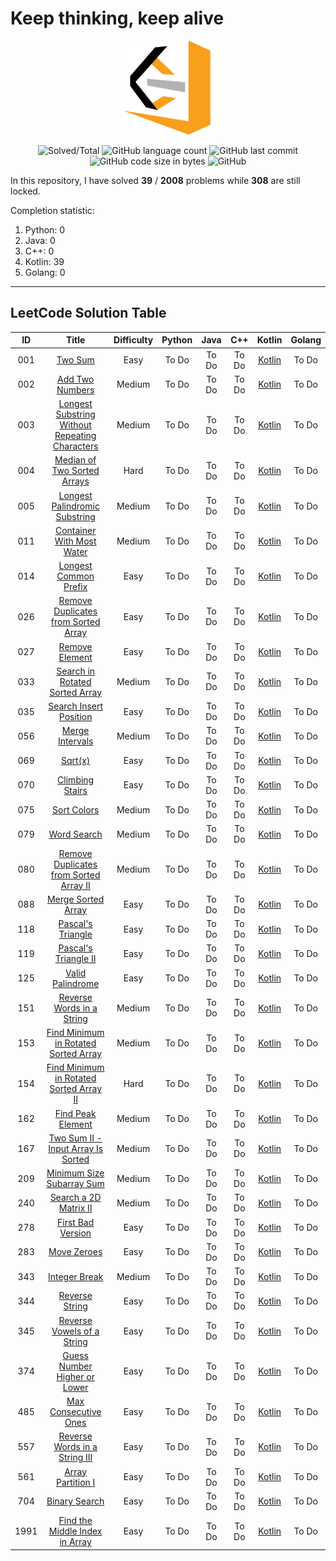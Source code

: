 # Keep thinking, keep alive
<div align=center><img src ="https://raw.githubusercontent.com/cnyy7/LeetCode_EY/master/resources/LeetCode.png"/></div>
<div align=center>

![Solved/Total](https://leetcode-badge.haozibi.dev/v1cn/solved/chennan.svg) ![GitHub language count](https://img.shields.io/github/languages/count/cnyy7/LeetCode_EY.svg?style=flat-square) ![GitHub last commit](https://img.shields.io/github/last-commit/cnyy7/LeetCode_EY/leetcode-cn.svg?style=flat-square) ![GitHub code size in bytes](https://img.shields.io/github/languages/code-size/cnyy7/LeetCode_EY.svg?style=flat-square) ![GitHub](https://img.shields.io/github/license/cnyy7/LeetCode_EY.svg?style=flat-square)

</div>

In this repository, I have solved **39** / **2008** problems while **308** are still locked.

Completion statistic: 
1. Python: 0
2. Java: 0
3. C++: 0
4. Kotlin: 39
5. Golang: 0
----------------
## LeetCode Solution Table
<div align=center>

| ID | Title | Difficulty | Python | Java | C++ | Kotlin | Golang |
|:---:|:---:|:---:|:---:|:---:|:---:|:---:|:---:|
|001|[Two Sum](https://leetcode-cn.com/problems/two-sum/description/) |Easy|To Do|To Do|To Do|[Kotlin](https://github.com/cnyy7/LeetCode_EY/blob/leetcode-cn/leetcode-algorithms/001.%20Two%20Sum/1.两数之和.kt)|To Do|
|002|[Add Two Numbers](https://leetcode-cn.com/problems/add-two-numbers/description/) |Medium|To Do|To Do|To Do|[Kotlin](https://github.com/cnyy7/LeetCode_EY/blob/leetcode-cn/leetcode-algorithms/002.%20Add%20Two%20Numbers/2.两数相加.kt)|To Do|
|003|[Longest Substring Without Repeating Characters](https://leetcode-cn.com/problems/longest-substring-without-repeating-characters/description/) |Medium|To Do|To Do|To Do|[Kotlin](https://github.com/cnyy7/LeetCode_EY/blob/leetcode-cn/leetcode-algorithms/003.%20Longest%20Substring%20Without%20Repeating%20Characters/3.无重复字符的最长子串.kt)|To Do|
|004|[Median of Two Sorted Arrays](https://leetcode-cn.com/problems/median-of-two-sorted-arrays/description/) |Hard|To Do|To Do|To Do|[Kotlin](https://github.com/cnyy7/LeetCode_EY/blob/leetcode-cn/leetcode-algorithms/004.%20Median%20of%20Two%20Sorted%20Arrays/4.寻找两个正序数组的中位数.kt)|To Do|
|005|[Longest Palindromic Substring](https://leetcode-cn.com/problems/longest-palindromic-substring/description/) |Medium|To Do|To Do|To Do|[Kotlin](https://github.com/cnyy7/LeetCode_EY/blob/leetcode-cn/leetcode-algorithms/005.%20Longest%20Palindromic%20Substring/5.最长回文子串.kt)|To Do|
|011|[Container With Most Water](https://leetcode-cn.com/problems/container-with-most-water/description/) |Medium|To Do|To Do|To Do|[Kotlin](https://github.com/cnyy7/LeetCode_EY/blob/leetcode-cn/leetcode-algorithms/011.%20Container%20With%20Most%20Water/11.盛最多水的容器.kt)|To Do|
|014|[Longest Common Prefix](https://leetcode-cn.com/problems/longest-common-prefix/description/) |Easy|To Do|To Do|To Do|[Kotlin](https://github.com/cnyy7/LeetCode_EY/blob/leetcode-cn/leetcode-algorithms/014.%20Longest%20Common%20Prefix/14.最长公共前缀.kt)|To Do|
|026|[Remove Duplicates from Sorted Array](https://leetcode-cn.com/problems/remove-duplicates-from-sorted-array/description/) |Easy|To Do|To Do|To Do|[Kotlin](https://github.com/cnyy7/LeetCode_EY/blob/leetcode-cn/leetcode-algorithms/026.%20Remove%20Duplicates%20from%20Sorted%20Array/26.删除有序数组中的重复项.kt)|To Do|
|027|[Remove Element](https://leetcode-cn.com/problems/remove-element/description/) |Easy|To Do|To Do|To Do|[Kotlin](https://github.com/cnyy7/LeetCode_EY/blob/leetcode-cn/leetcode-algorithms/027.%20Remove%20Element/27.移除元素.kt)|To Do|
|033|[Search in Rotated Sorted Array](https://leetcode-cn.com/problems/search-in-rotated-sorted-array/description/) |Medium|To Do|To Do|To Do|[Kotlin](https://github.com/cnyy7/LeetCode_EY/blob/leetcode-cn/leetcode-algorithms/033.%20Search%20in%20Rotated%20Sorted%20Array/33.搜索旋转排序数组.kt)|To Do|
|035|[Search Insert Position](https://leetcode-cn.com/problems/search-insert-position/description/) |Easy|To Do|To Do|To Do|[Kotlin](https://github.com/cnyy7/LeetCode_EY/blob/leetcode-cn/leetcode-algorithms/035.%20Search%20Insert%20Position/35.搜索插入位置.kt)|To Do|
|056|[Merge Intervals](https://leetcode-cn.com/problems/merge-intervals/description/) |Medium|To Do|To Do|To Do|[Kotlin](https://github.com/cnyy7/LeetCode_EY/blob/leetcode-cn/leetcode-algorithms/056.%20Merge%20Intervals/56.合并区间.kt)|To Do|
|069|[Sqrt(x)](https://leetcode-cn.com/problems/sqrtx/description/) |Easy|To Do|To Do|To Do|[Kotlin](https://github.com/cnyy7/LeetCode_EY/blob/leetcode-cn/leetcode-algorithms/069.%20Sqrt(x)/69.sqrt-x.kt)|To Do|
|070|[Climbing Stairs](https://leetcode-cn.com/problems/climbing-stairs/description/) |Easy|To Do|To Do|To Do|[Kotlin](https://github.com/cnyy7/LeetCode_EY/blob/leetcode-cn/leetcode-algorithms/070.%20Climbing%20Stairs/70.爬楼梯.kt)|To Do|
|075|[Sort Colors](https://leetcode-cn.com/problems/sort-colors/description/) |Medium|To Do|To Do|To Do|[Kotlin](https://github.com/cnyy7/LeetCode_EY/blob/leetcode-cn/leetcode-algorithms/075.%20Sort%20Colors/75.颜色分类.kt)|To Do|
|079|[Word Search](https://leetcode-cn.com/problems/word-search/description/) |Medium|To Do|To Do|To Do|[Kotlin](https://github.com/cnyy7/LeetCode_EY/blob/leetcode-cn/leetcode-algorithms/079.%20Word%20Search/79.单词搜索.kt)|To Do|
|080|[Remove Duplicates from Sorted Array II](https://leetcode-cn.com/problems/remove-duplicates-from-sorted-array-ii/description/) |Medium|To Do|To Do|To Do|[Kotlin](https://github.com/cnyy7/LeetCode_EY/blob/leetcode-cn/leetcode-algorithms/080.%20Remove%20Duplicates%20from%20Sorted%20Array%20II/80.删除有序数组中的重复项-ii.kt)|To Do|
|088|[Merge Sorted Array](https://leetcode-cn.com/problems/merge-sorted-array/description/) |Easy|To Do|To Do|To Do|[Kotlin](https://github.com/cnyy7/LeetCode_EY/blob/leetcode-cn/leetcode-algorithms/088.%20Merge%20Sorted%20Array/88.合并两个有序数组.kt)|To Do|
|118|[Pascal's Triangle](https://leetcode-cn.com/problems/pascals-triangle/description/) |Easy|To Do|To Do|To Do|[Kotlin](https://github.com/cnyy7/LeetCode_EY/blob/leetcode-cn/leetcode-algorithms/118.%20Pascal's%20Triangle/118.杨辉三角.kt)|To Do|
|119|[Pascal's Triangle II](https://leetcode-cn.com/problems/pascals-triangle-ii/description/) |Easy|To Do|To Do|To Do|[Kotlin](https://github.com/cnyy7/LeetCode_EY/blob/leetcode-cn/leetcode-algorithms/119.%20Pascal's%20Triangle%20II/119.杨辉三角-ii.kt)|To Do|
|125|[Valid Palindrome](https://leetcode-cn.com/problems/valid-palindrome/description/) |Easy|To Do|To Do|To Do|[Kotlin](https://github.com/cnyy7/LeetCode_EY/blob/leetcode-cn/leetcode-algorithms/125.%20Valid%20Palindrome/125.验证回文串.kt)|To Do|
|151|[Reverse Words in a String](https://leetcode-cn.com/problems/reverse-words-in-a-string/description/) |Medium|To Do|To Do|To Do|[Kotlin](https://github.com/cnyy7/LeetCode_EY/blob/leetcode-cn/leetcode-algorithms/151.%20Reverse%20Words%20in%20a%20String/151.翻转字符串里的单词.kt)|To Do|
|153|[Find Minimum in Rotated Sorted Array](https://leetcode-cn.com/problems/find-minimum-in-rotated-sorted-array/description/) |Medium|To Do|To Do|To Do|[Kotlin](https://github.com/cnyy7/LeetCode_EY/blob/leetcode-cn/leetcode-algorithms/153.%20Find%20Minimum%20in%20Rotated%20Sorted%20Array/153.寻找旋转排序数组中的最小值.kt)|To Do|
|154|[Find Minimum in Rotated Sorted Array II](https://leetcode-cn.com/problems/find-minimum-in-rotated-sorted-array-ii/description/) |Hard|To Do|To Do|To Do|[Kotlin](https://github.com/cnyy7/LeetCode_EY/blob/leetcode-cn/leetcode-algorithms/154.%20Find%20Minimum%20in%20Rotated%20Sorted%20Array%20II/154.寻找旋转排序数组中的最小值-ii.kt)|To Do|
|162|[Find Peak Element](https://leetcode-cn.com/problems/find-peak-element/description/) |Medium|To Do|To Do|To Do|[Kotlin](https://github.com/cnyy7/LeetCode_EY/blob/leetcode-cn/leetcode-algorithms/162.%20Find%20Peak%20Element/162.寻找峰值.kt)|To Do|
|167|[Two Sum II - Input Array Is Sorted](https://leetcode-cn.com/problems/two-sum-ii-input-array-is-sorted/description/) |Medium|To Do|To Do|To Do|[Kotlin](https://github.com/cnyy7/LeetCode_EY/blob/leetcode-cn/leetcode-algorithms/167.%20Two%20Sum%20II%20-%20Input%20Array%20Is%20Sorted/167.两数之和-ii-输入有序数组.kt)|To Do|
|209|[Minimum Size Subarray Sum](https://leetcode-cn.com/problems/minimum-size-subarray-sum/description/) |Medium|To Do|To Do|To Do|[Kotlin](https://github.com/cnyy7/LeetCode_EY/blob/leetcode-cn/leetcode-algorithms/209.%20Minimum%20Size%20Subarray%20Sum/209.长度最小的子数组.kt)|To Do|
|240|[Search a 2D Matrix II](https://leetcode-cn.com/problems/search-a-2d-matrix-ii/description/) |Medium|To Do|To Do|To Do|[Kotlin](https://github.com/cnyy7/LeetCode_EY/blob/leetcode-cn/leetcode-algorithms/240.%20Search%20a%202D%20Matrix%20II/240.搜索二维矩阵-ii.kt)|To Do|
|278|[First Bad Version](https://leetcode-cn.com/problems/first-bad-version/description/) |Easy|To Do|To Do|To Do|[Kotlin](https://github.com/cnyy7/LeetCode_EY/blob/leetcode-cn/leetcode-algorithms/278.%20First%20Bad%20Version/278.第一个错误的版本.kt)|To Do|
|283|[Move Zeroes](https://leetcode-cn.com/problems/move-zeroes/description/) |Easy|To Do|To Do|To Do|[Kotlin](https://github.com/cnyy7/LeetCode_EY/blob/leetcode-cn/leetcode-algorithms/283.%20Move%20Zeroes/283.移动零.kt)|To Do|
|343|[Integer Break](https://leetcode-cn.com/problems/integer-break/description/) |Medium|To Do|To Do|To Do|[Kotlin](https://github.com/cnyy7/LeetCode_EY/blob/leetcode-cn/leetcode-algorithms/343.%20Integer%20Break/343.整数拆分.kt)|To Do|
|344|[Reverse String](https://leetcode-cn.com/problems/reverse-string/description/) |Easy|To Do|To Do|To Do|[Kotlin](https://github.com/cnyy7/LeetCode_EY/blob/leetcode-cn/leetcode-algorithms/344.%20Reverse%20String/344.反转字符串.kt)|To Do|
|345|[Reverse Vowels of a String](https://leetcode-cn.com/problems/reverse-vowels-of-a-string/description/) |Easy|To Do|To Do|To Do|[Kotlin](https://github.com/cnyy7/LeetCode_EY/blob/leetcode-cn/leetcode-algorithms/345.%20Reverse%20Vowels%20of%20a%20String/345.反转字符串中的元音字母.kt)|To Do|
|374|[Guess Number Higher or Lower](https://leetcode-cn.com/problems/guess-number-higher-or-lower/description/) |Easy|To Do|To Do|To Do|[Kotlin](https://github.com/cnyy7/LeetCode_EY/blob/leetcode-cn/leetcode-algorithms/374.%20Guess%20Number%20Higher%20or%20Lower/374.猜数字大小.kt)|To Do|
|485|[Max Consecutive Ones](https://leetcode-cn.com/problems/max-consecutive-ones/description/) |Easy|To Do|To Do|To Do|[Kotlin](https://github.com/cnyy7/LeetCode_EY/blob/leetcode-cn/leetcode-algorithms/485.%20Max%20Consecutive%20Ones/485.最大连续-1-的个数.kt)|To Do|
|557|[Reverse Words in a String III](https://leetcode-cn.com/problems/reverse-words-in-a-string-iii/description/) |Easy|To Do|To Do|To Do|[Kotlin](https://github.com/cnyy7/LeetCode_EY/blob/leetcode-cn/leetcode-algorithms/557.%20Reverse%20Words%20in%20a%20String%20III/557.反转字符串中的单词-iii.kt)|To Do|
|561|[Array Partition I](https://leetcode-cn.com/problems/array-partition-i/description/) |Easy|To Do|To Do|To Do|[Kotlin](https://github.com/cnyy7/LeetCode_EY/blob/leetcode-cn/leetcode-algorithms/561.%20Array%20Partition%20I/561.数组拆分-i.kt)|To Do|
|704|[Binary Search](https://leetcode-cn.com/problems/binary-search/description/) |Easy|To Do|To Do|To Do|[Kotlin](https://github.com/cnyy7/LeetCode_EY/blob/leetcode-cn/leetcode-algorithms/704.%20Binary%20Search/704.二分查找.kt)|To Do|
|1991|[Find the Middle Index in Array](https://leetcode-cn.com/problems/find-the-middle-index-in-array/description/) |Easy|To Do|To Do|To Do|[Kotlin](https://github.com/cnyy7/LeetCode_EY/blob/leetcode-cn/leetcode-algorithms/1991.%20Find%20the%20Middle%20Index%20in%20Array/1991.找到数组的中间位置.kt)|To Do|
</div>